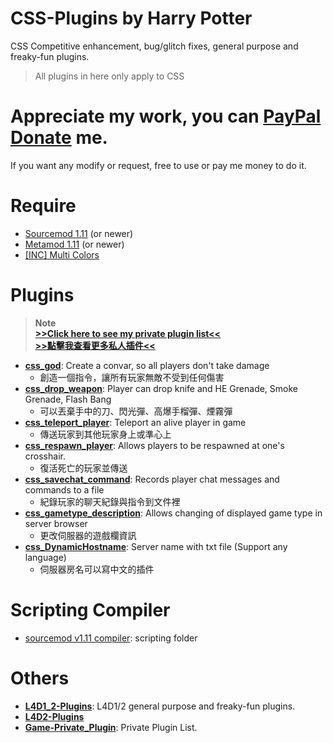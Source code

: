 # CSS-Plugins by Harry Potter
CSS Competitive enhancement, bug/glitch fixes, general purpose and freaky-fun plugins.

>All plugins in here only apply to CSS
# Appreciate my work, you can [PayPal Donate](https://paypal.me/Harry0215?locale.x=zh_TW) me.
If you want any modify or request, free to use or pay me money to do it.
# Require
* [Sourcemod 1.11](https://www.sourcemod.net/downloads.php?branch=1.11-dev) (or newer)
* [Metamod 1.11](https://www.sourcemm.net/downloads.php?branch=1.11-dev) (or newer)
* [[INC] Multi Colors](https://github.com/fbef0102/L4D1_2-Plugins/releases/tag/Multi-Colors)

# Plugins
> __Note__  
> **[>>Click here to see my private plugin list<<](https://github.com/fbef0102/Game-Private_Plugin#cs-plugin-list--cs%E6%8F%92%E4%BB%B6%E5%88%97%E8%A1%A8)**<br/>
> **[>>點擊我查看更多私人插件<<](https://github.com/fbef0102/Game-Private_Plugin#cs-plugin-list--cs%E6%8F%92%E4%BB%B6%E5%88%97%E8%A1%A8)**

* <b>[css_god](/css_god)</b>: Create a convar, so all players don't take damage
    * 創造一個指令，讓所有玩家無敵不受到任何傷害
* <b>[css_drop_weapon](/css_drop_weapon)</b>: Player can drop knife and HE Grenade, Smoke Grenade, Flash Bang
    * 可以丟棄手中的刀、閃光彈、高爆手榴彈、煙霧彈
* <b>[css_teleport_player](/css_teleport_player)</b>: Teleport an alive player in game
    * 傳送玩家到其他玩家身上或準心上
* <b>[css_respawn_player](/css_respawn_player)</b>: Allows players to be respawned at one's crosshair.
    * 復活死亡的玩家並傳送
* <b>[css_savechat_command](/css_savechat_command)</b>: Records player chat messages and commands to a file
    * 紀錄玩家的聊天紀錄與指令到文件裡
* <b>[css_gametype_description](/css_gametype_description)</b>: Allows changing of displayed game type in server browser
    * 更改伺服器的遊戲欄資訊
* <b>[css_DynamicHostname](/css_DynamicHostname)</b>: Server name with txt file (Support any language)
    * 伺服器房名可以寫中文的插件

# Scripting Compiler
* [sourcemod v1.11 compiler](https://www.sourcemod.net/downloads.php?branch=1.11-dev): scripting folder

# Others
* <b>[L4D1_2-Plugins](https://github.com/fbef0102/L4D1_2-Plugins)</b>: L4D1/2 general purpose and freaky-fun plugins.
* <b>[L4D2-Plugins](https://github.com/fbef0102/L4D2-Plugins)</b>
* <b>[Game-Private_Plugin](https://github.com/fbef0102/Game-Private_Plugin)</b>: Private Plugin List.
